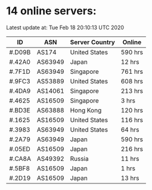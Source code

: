 # 14 online servers:

Latest update at: Tue Feb 18 20:10:13 UTC 2020

| ID | ASN | Server Country | Online |
| -- | --- | -------------- | ------ |
| #.D09B | AS174 | United States | 590 hrs |
| #.42A0 | AS63949 | Japan | 12 hrs |
| #.7F1D | AS63949 | Singapore | 761 hrs |
| #.9FC3 | AS53889 | United States | 608 hrs |
| #.4DA9 | AS14061 | Singapore | 213 hrs |
| #.4625 | AS16509 | Singapore | 3 hrs |
| #.BD3E | AS63888 | Hong Kong | 120 hrs |
| #.1625 | AS16509 | United States | 116 hrs |
| #.3983 | AS63949 | United States | 64 hrs |
| #.2A79 | AS63949 | Japan | 590 hrs |
| #.05ED | AS16509 | Japan | 216 hrs |
| #.CA8A | AS49392 | Russia | 11 hrs |
| #.5BF8 | AS16509 | Japan | 1 hrs |
| #.2D19 | AS16509 | Japan | 13 hrs |


